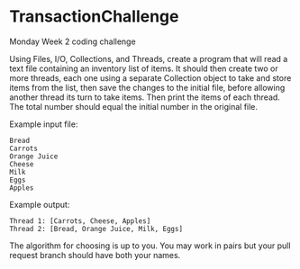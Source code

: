 # TransactionChallenge
Monday Week 2 coding challenge

Using Files, I/O, Collections, and Threads, create a program that will read a text file containing an inventory list of items. It should then create two or more threads, each one using a separate Collection object to take and store items from the list, then save the changes to the initial file, before allowing another thread its turn to take items. Then print the items of each thread. The total number should equal the initial number in the original file.

Example input file:
```
Bread
Carrots
Orange Juice
Cheese
Milk
Eggs
Apples
```

Example output:
```
Thread 1: [Carrots, Cheese, Apples]
Thread 2: [Bread, Orange Juice, Milk, Eggs]
```

The algorithm for choosing is up to you. You may work in pairs but your pull request branch should have both your names.

